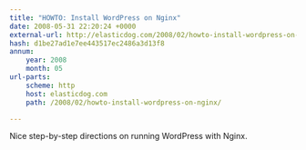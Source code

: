 ```yaml
---
title: "HOWTO: Install WordPress on Nginx"
date: 2008-05-31 22:20:24 +0000
external-url: http://elasticdog.com/2008/02/howto-install-wordpress-on-nginx/
hash: d1be27ad1e7ee443517ec2486a3d13f8
annum:
    year: 2008
    month: 05
url-parts:
    scheme: http
    host: elasticdog.com
    path: /2008/02/howto-install-wordpress-on-nginx/

---
```


Nice step-by-step directions on running WordPress with Nginx.
